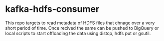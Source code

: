 # kafka-hdfs-consumer
This repo targets to read metadata of HDFS files that chnage over a very short period of time. 
Once recived the same can be pushed to BigQuery or local scripts to start offloading the data using distcp, hdfs put or gsutil.

